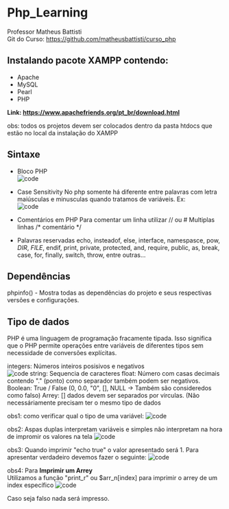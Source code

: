 # Php_Learning

Professor Matheus Battisti <br>
Git do Curso: https://github.com/matheusbattisti/curso_php

## Instalando pacote XAMPP contendo:

- Apache
- MySQL
- Pearl
- PHP

<b>Link: https://www.apachefriends.org/pt_br/download.html </b>

obs: todos os projetos devem ser colocados dentro da pasta htdocs que estão no local da instalação do XAMPP

## Sintaxe

- Bloco PHP <br>
![code](https://github.com/user-attachments/assets/56c7f6f2-0811-41f8-96e0-d1ebb7a801d7)

- Case Sensitivity
No php somente há diferente entre palavras com letra maiúsculas e minusculas quando tratamos de variáveis. Ex: <br>
![code](https://github.com/user-attachments/assets/8690d9ad-7ca2-4407-87d8-0ac7ba11acbc)

- Comentários em PHP
Para comentar um linha utilizar // ou #
Multiplas linhas /* comentário */

- Palavras reservadas
echo, insteadof, else, interface, namespasce, pow, _DIR_, _FILE_, endif, print, private, protected, and, require, public, as, break, case, for, finally, switch, throw, entre outras...

## Dependências

phpinfo() - Mostra todas as dependências do projeto e seus respectivas versões e configurações.

## Tipo de dados

PHP é uma linguagem de programação fracamente tipada. Isso significa que o PHP permite operações entre variáveis de diferentes tipos sem necessidade de conversões explícitas. 

integers: Números inteiros posisivos e negativos <br>
![code](https://github.com/user-attachments/assets/4b63ef0d-06c4-4e6c-bd04-b93bb53d817a)
string: Sequencia de caracteres
float: Número com casas decimais contendo "." (ponto) como separador também podem ser negativos.
Boolean: True / False (0, 0.0, "0", [], NULL -> Também são consideredos como falso)
Arrey: [] dados devem ser separados por virculas. (Não necessáriamente precisam ter o mesmo tipo de dados

obs1: como verificar qual o tipo de uma variável:
![code](https://github.com/user-attachments/assets/fbe30f86-4295-432a-8d86-130d7884d58f)

obs2: Aspas duplas interpretam variáveis e simples não interpretam na hora de impromir os valores na tela
![code](https://github.com/user-attachments/assets/18c4979c-3f47-44d9-849e-35e1a9e53f66)

obs3: Quando imprimir "echo true" o valor apresentado será 1. Para apresentar verdadeiro devemos fazer o seguinte: 
![code](https://github.com/user-attachments/assets/369cc225-134a-487e-bed7-794ce133cc9c)

obs4: Para <b>Imprimir um Arrey </b><br>
Utilizamos a função "print_r" ou $arr_n[index] para imprimir o arrey de um index específico
![code](https://github.com/user-attachments/assets/e6b7bd0c-b2b1-4dc7-bb83-8433eaa35dde)


Caso seja falso nada será impresso. 










